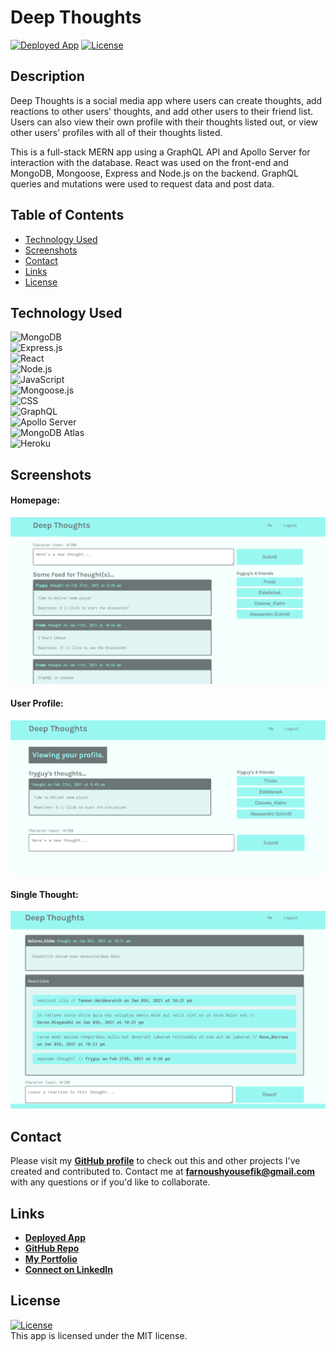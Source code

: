 # Deep Thoughts

<a href="https://deepthoughts-tc.herokuapp.com/">![Deployed App](https://img.shields.io/badge/Deployed%20App-blue.svg)</a> <a href=./LICENSE>![License](https://img.shields.io/badge/License%3A-MIT-green.svg)</a>  

## Description
Deep Thoughts is a social media app where users can create thoughts, add reactions to other users' thoughts, and add other users to their friend list. Users can also view their own profile with their thoughts listed out, or view other users' profiles with all of their thoughts listed.

This is a full-stack MERN app using a GraphQL API and Apollo Server for interaction with the database. React was used on the front-end and MongoDB, Mongoose, Express and Node.js on the backend. GraphQL queries and mutations were used to request data and post data.

## Table of Contents
- [Technology Used](#technology-used)
- [Screenshots](#screenshots)
- [Contact](#contact)
- [Links](#links)
- [License](#license)


## Technology Used
![MongoDB](https://img.shields.io/badge/MongoDB-4EA94B?style=for-the-badge&logo=mongodb&logoColor=white)  
![Express.js](https://img.shields.io/badge/Express.js-404D59?style=for-the-badge&logo=express)  
![React](https://img.shields.io/badge/React-20232A?style=for-the-badge&logo=react&logoColor=61DAFB)  
![Node.js](https://img.shields.io/badge/Node.js-43853D?style=for-the-badge&logo=node.js&logoColor=white)  
![JavaScript](https://img.shields.io/badge/JavaScript-323330?style=for-the-badge&logo=javascript&logoColor=F7DF1E)    
![Mongoose.js](https://img.shields.io/badge/Mongoose.js-880000?style=for-the-badge)   
![CSS](https://img.shields.io/badge/CSS3-1572B6?style=for-the-badge&logo=css3&logoColor=white)  
![GraphQL](https://img.shields.io/badge/GraphQL-E4405F?style=for-the-badge&logo=graphql)  
![Apollo Server](https://img.shields.io/badge/Apollo%20Server-8B89CC?style=for-the-badge)   
![MongoDB Atlas](https://img.shields.io/badge/MongoDB%20Atlas-4EA94B?style=for-the-badge&logo=mongodb&logoColor=white)  
![Heroku](https://img.shields.io/badge/Heroku-430098?style=for-the-badge&logo=heroku&logoColor=white)  

## Screenshots

#### Homepage:

![Homepage](./client/src/assets/images/screenshot-1.png)

#### User Profile:

![User Profile](./client/src/assets/images/screenshot-2.png)

 #### Single Thought:
 
![Single Thought](./client/src/assets/images/screenshot-3.png)


## Contact
Please visit my **[GitHub profile](https://github.com/FarnoushYousefi/)** to check out this and other projects I've created and contributed to.
Contact me at **farnoushyousefik@gmail.com** with any questions or if you'd like to collaborate.

## Links
- **[Deployed App](https://deepthoughts-tc.herokuapp.com/)**
- **[GitHub Repo](https://github.com/FarnoushYousefi/deep-thoughts)**
- **[My Portfolio](https://portfoliofarnoush.herokuapp.com)**
- **[Connect on LinkedIn](https://www.linkedin.com/in/farnoushyousefi/)**

## License  
<a href=./LICENSE>![License](https://img.shields.io/badge/License%3A-MIT-green.svg)</a>     
This app is licensed under the MIT license.
